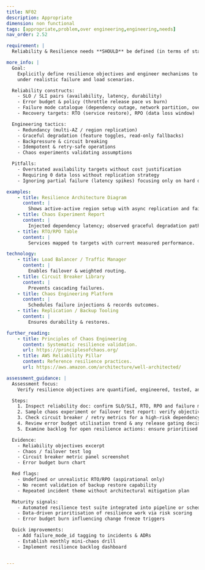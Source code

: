 ```yaml
---
title: NF02
description: Appropriate
dimension: non functional
tags: [appropriate,problem,over engineering,engineering,needs]
nav_order: 2.52

requirement: |
  Reliability & Resilience needs **SHOULD** be defined (in terms of standard NHS England service levels) and solution mechanisms to meet these needs are defined including metrics such as Recovery Time Objective (RTO) and Recovery Point Objective (RPO).

more_info: |
  Goal:
    Explicitly define resilience objectives and engineer mechanisms to meet them
    under realistic failure and load scenarios.

  Reliability constructs:
    - SLO / SLI pairs (availability, latency, durability)
    - Error budget & policy (throttle release pace vs burn)
    - Failure mode catalogue (dependency outage, network partition, overload)
    - Recovery targets: RTO (service restore), RPO (data loss window)

  Engineering tactics:
    - Redundancy (multi-AZ / region replication)
    - Graceful degradation (feature toggles, read-only fallbacks)
    - Backpressure & circuit breaking
    - Idempotent & retry-safe operations
    - Chaos experiments validating assumptions

  Pitfalls:
    - Overstated availability targets without cost justification
    - Requiring 0 data loss without replication strategy
    - Ignoring partial failure (latency spikes) focusing only on hard downtime

examples: 
    - title: Resilience Architecture Diagram
      content: |
        Shows active-active region setup with async replication and failover path.
    - title: Chaos Experiment Report
      content: |
        Injected dependency latency; observed graceful degradation path engaged.
    - title: RTO/RPO Table
      content: |
        Services mapped to targets with current measured performance.

technology:
    - title: Load Balancer / Traffic Manager
      content: |
        Enables failover & weighted routing.
    - title: Circuit Breaker Library
      content: |
        Prevents cascading failures.
    - title: Chaos Engineering Platform
      content: |
        Schedules failure injections & records outcomes.
    - title: Replication / Backup Tooling
      content: |
        Ensures durability & restores.

further_reading:
    - title: Principles of Chaos Engineering
      content: Systematic resilience validation.
      url: https://principlesofchaos.org/
    - title: AWS Reliability Pillar
      content: Reference resilience practices.
      url: https://aws.amazon.com/architecture/well-architected/

assessment_guidance: |
  Assessment focus:
    Verify resilience objectives are quantified, engineered, tested, and iteratively improved.

  Steps:
    1. Inspect reliability doc: confirm SLO/SLI, RTO, RPO and failure mode catalog exist with owner & review date.
    2. Sample chaos experiment or failover test report: verify objective vs actual metrics & follow-up actions.
    3. Check circuit breaker / retry metrics for a high-risk dependency (error rates, fallback success).
    4. Review error budget utilisation trend & any release gating decisions.
    5. Examine backlog for open resilience actions: ensure prioritised proportional to risk.

  Evidence:
    - Reliability objectives excerpt
    - Chaos / failover test log
    - Circuit breaker metric panel screenshot
    - Error budget burn chart

  Red flags:
    - Undefined or unrealistic RTO/RPO (aspirational only)
    - No recent validation of backup restore capability
    - Repeated incident theme without architectural mitigation plan

  Maturity signals:
    - Automated resilience test suite integrated into pipeline or schedule
    - Data-driven prioritisation of resilience work via risk scoring
    - Error budget burn influencing change freeze triggers

  Quick improvements:
    - Add failure_mode_id tagging to incidents & ADRs
    - Establish monthly mini-chaos drill
    - Implement resilience backlog dashboard


---
```

